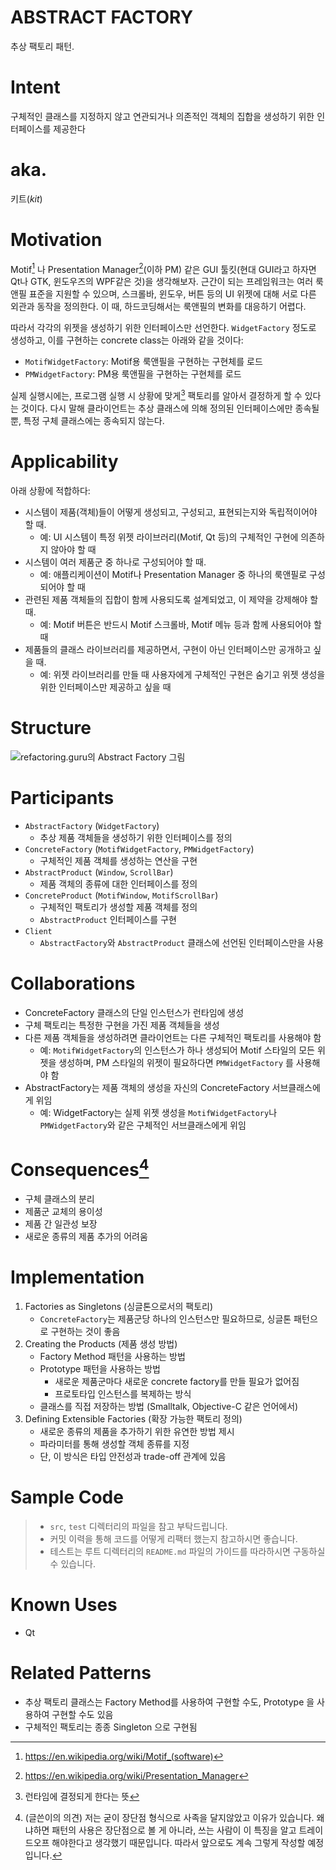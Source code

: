 # ABSTRACT FACTORY

추상 팩토리 패턴.

# Intent

구체적인 클래스를 지정하지 않고 연관되거나 의존적인 객체의 집합을 생성하기 위한 인터페이스를 제공한다

# aka.

키트(_kit_)

# Motivation

Motif[^1] 나 Presentation Manager[^2](이하 PM) 같은 GUI 툴킷(현대 GUI라고 하자면 Qt나 GTK, 윈도우즈의 WPF같은 것)을 생각해보자. 근간이 되는 프레임워크는 여러 룩앤필 표준을 지원할 수 있으며, 스크롤바, 윈도우, 버튼 등의 UI 위젯에 대해 서로 다른 외관과 동작을 정의한다. 이 때, 하드코딩해서는 룩앤필의 변화를 대응하기 어렵다.

따라서 각각의 위젯을 생성하기 위한 인터페이스만 선언한다. `WidgetFactory` 정도로 생성하고, 이를 구현하는 concrete class는 아래와 같을 것이다:

- `MotifWidgetFactory`: Motif용 룩앤필을 구현하는 구현체를 로드
- `PMWidgetFactory`: PM용 룩앤필을 구현하는 구현체를 로드

실제 실행시에는, 프로그램 실행 시 상황에 맞게[^3] 팩토리를 알아서 결정하게 할 수 있다는 것이다. 다시 말해 클라이언트는 추상 클래스에 의해 정의된 인터페이스에만 종속될 뿐, 특정 구체 클래스에는 종속되지 않는다.

# Applicability

아래 상황에 적합하다:

- 시스템이 제품(객체)들이 어떻게 생성되고, 구성되고, 표현되는지와 독립적이어야 할 때.
    - 예: UI 시스템이 특정 위젯 라이브러리(Motif, Qt 등)의 구체적인 구현에 의존하지 않아야 할 때
- 시스템이 여러 제품군 중 하나로 구성되어야 할 때.
    - 예: 애플리케이션이 Motif나 Presentation Manager 중 하나의 룩앤필로 구성되어야 할 때
- 관련된 제품 객체들의 집합이 함께 사용되도록 설계되었고, 이 제약을 강제해야 할 때.
    - 예: Motif 버튼은 반드시 Motif 스크롤바, Motif 메뉴 등과 함께 사용되어야 할 때
- 제품들의 클래스 라이브러리를 제공하면서, 구현이 아닌 인터페이스만 공개하고 싶을 때.
    - 예: 위젯 라이브러리를 만들 때 사용자에게 구체적인 구현은 숨기고 위젯 생성을 위한 인터페이스만 제공하고 싶을 때

# Structure

![refactoring.guru의 Abstract Factory 그림](https://refactoring.guru/images/patterns/diagrams/abstract-factory/structure-2x.png)

# Participants

- `AbstractFactory` (`WidgetFactory`)
    - 추상 제품 객체들을 생성하기 위한 인터페이스를 정의
- `ConcreteFactory` (`MotifWidgetFactory`, `PMWidgetFactory`)
    - 구체적인 제품 객체를 생성하는 연산을 구현
- `AbstractProduct` (`Window`, `ScrollBar`)
    - 제품 객체의 종류에 대한 인터페이스를 정의
- `ConcreteProduct` (`MotifWindow`, `MotifScrollBar`)
    - 구체적인 팩토리가 생성할 제품 객체를 정의
    - `AbstractProduct` 인터페이스를 구현
- `Client`
    - `AbstractFactory`와 `AbstractProduct` 클래스에 선언된 인터페이스만을 사용

# Collaborations

- ConcreteFactory 클래스의 단일 인스턴스가 런타임에 생성
- 구체 팩토리는 특정한 구현을 가진 제품 객체들을 생성
- 다른 제품 객체들을 생성하려면 클라이언트는 다른 구체적인 팩토리를 사용해야 함
    - 예: `MotifWidgetFactory`의 인스턴스가 하나 생성되어 Motif 스타일의 모든 위젯을 생성하며, PM 스타일의 위젯이 필요하다면 `PMWidgetFactory` 를 사용해야 함
- AbstractFactory는 제품 객체의 생성을 자신의 ConcreteFactory 서브클래스에게 위임
    - 예: WidgetFactory는 실제 위젯 생성을 `MotifWidgetFactory`나 `PMWidgetFactory`와 같은 구체적인 서브클래스에게 위임

# Consequences[^4]

- 구체 클래스의 분리
- 제품군 교체의 용이성
- 제품 간 일관성 보장
- 새로운 종류의 제품 추가의 어려움

# Implementation

1. Factories as Singletons (싱글톤으로서의 팩토리)
    - `ConcreteFactory`는 제품군당 하나의 인스턴스만 필요하므로, 싱글톤 패턴으로 구현하는 것이 좋음
2. Creating the Products (제품 생성 방법)
    - Factory Method 패턴을 사용하는 방법
    - Prototype 패턴을 사용하는 방법
        - 새로운 제품군마다 새로운 concrete factory를 만들 필요가 없어짐
        - 프로토타입 인스턴스를 복제하는 방식
    - 클래스를 직접 저장하는 방법 (Smalltalk, Objective-C 같은 언어에서)
3. Defining Extensible Factories (확장 가능한 팩토리 정의)
    - 새로운 종류의 제품을 추가하기 위한 유연한 방법 제시
    - 파라미터를 통해 생성할 객체 종류를 지정
    - 단, 이 방식은 타입 안전성과 trade-off 관계에 있음

# Sample Code

> - `src`, `test` 디렉터리의 파일을 참고 부탁드립니다.
> - 커밋 이력을 통해 코드를 어떻게 리팩터 했는지 참고하시면 좋습니다.
> - 테스트는 루트 디렉터리의 `README.md` 파일의 가이드를 따라하시면 구동하실 수 있습니다.

# Known Uses

- Qt

# Related Patterns

- 추상 팩토리 클래스는 Factory Method를 사용하여 구현할 수도, Prototype 을 사용하여 구현할 수도 있음
- 구체적인 팩토리는 종종 Singleton 으로 구현됨

[^1]: https://en.wikipedia.org/wiki/Motif_(software)
[^2]: https://en.wikipedia.org/wiki/Presentation_Manager
[^3]: 런타임에 결정되게 한다는 뜻
[^4]: (글쓴이의 의견) 저는 굳이 장단점 형식으로 사족을 달지않았고 이유가 있습니다. 왜냐하면 패턴의 사용은 장단점으로 볼 게 아니라, 쓰는 사람이 이 특징을 알고 트레이드오프 해야한다고 생각했기 때문입니다. 따라서 앞으로도 계속 그렇게 작성할 예정입니다.
